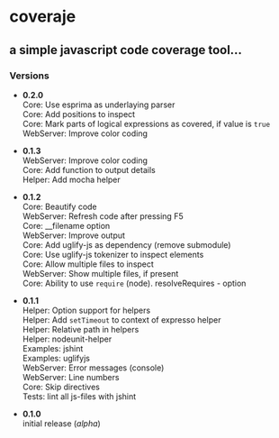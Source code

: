 #  coveraje
## a simple javascript code coverage tool...

### Versions 
* __0.2.0__  
  Core: Use esprima as underlaying parser  
  Core: Add positions to inspect  
  Core: Mark parts of logical expressions as covered, if value is `true`  
  WebServer: Improve color coding  

* __0.1.3__  
  WebServer: Improve color coding  
  Core: Add function to output details   
  Helper: Add mocha helper  

* __0.1.2__  
  Core: Beautify code  
  WebServer: Refresh code after pressing F5  
  Core: __filename option  
  WebServer: Improve output  
  Core: Add uglify-js as dependency (remove submodule)  
  Core: Use uglify-js tokenizer to inspect elements  
  Core: Allow multiple files to inspect  
  WebServer: Show multiple files, if present  
  Core: Ability to use `require` (node). resolveRequires - option  

* __0.1.1__  
  Helper: Option support for helpers  
  Helper: Add `setTimeout` to context of expresso helper  
  Helper: Relative path in helpers  
  Helper: nodeunit-helper  
  Examples: jshint  
  Examples: uglifyjs  
  WebServer: Error messages (console)  
  WebServer: Line numbers  
  Core: Skip directives  
  Tests: lint all js-files with jshint  
  
* __0.1.0__  
  initial release (_alpha_)  
